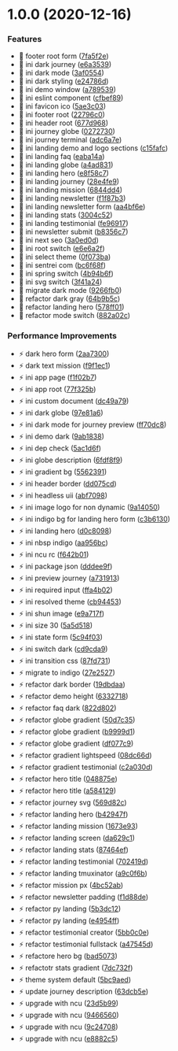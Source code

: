 # 1.0.0 (2020-12-16)

### Features

- 🎸 footer root form ([7fa5f2e](https://github.com/sentrei/sentrei.com/commit/7fa5f2e57aabe79c02469f7ef94c370a7b07ccf6))
- 🎸 ini dark journey ([e6a3539](https://github.com/sentrei/sentrei.com/commit/e6a35394ddfa535545206eb8d8355fca05d471a4))
- 🎸 ini dark mode ([3af0554](https://github.com/sentrei/sentrei.com/commit/3af05545c7702dfbb597e6d4bcce5ae2a44c42a0))
- 🎸 ini dark styling ([e24786d](https://github.com/sentrei/sentrei.com/commit/e24786dfaab59662fa7d6eaf6752b60ad5509b6e))
- 🎸 ini demo window ([a789539](https://github.com/sentrei/sentrei.com/commit/a789539dc87d8a7367702249887680f0910dc33b))
- 🎸 ini eslint component ([cfbef89](https://github.com/sentrei/sentrei.com/commit/cfbef899fbe6e2dd93785bfee4d609796d5adc28))
- 🎸 ini favicon ico ([5ae3c03](https://github.com/sentrei/sentrei.com/commit/5ae3c03f66cada109b426f040bdd8d05cb3f3279))
- 🎸 ini footer root ([22796c0](https://github.com/sentrei/sentrei.com/commit/22796c022e1b88b88f2966639e8b9fb5b68e695b))
- 🎸 ini header root ([677d968](https://github.com/sentrei/sentrei.com/commit/677d968c3b77882c18889c3f642aa47ae2db35c0))
- 🎸 ini journey globe ([0272730](https://github.com/sentrei/sentrei.com/commit/0272730d1f5c40ef938fb13492647c35de167c38))
- 🎸 ini journey terminal ([adc6a7e](https://github.com/sentrei/sentrei.com/commit/adc6a7e1e7e45e875bd920f50a6971411c755bc6))
- 🎸 ini landing demo and logo sections ([c15fafc](https://github.com/sentrei/sentrei.com/commit/c15fafc31cdc06a21f170620e2f50533038d8f03))
- 🎸 ini landing faq ([eaba14a](https://github.com/sentrei/sentrei.com/commit/eaba14afc16047594b0f5feae415d81a0b60f0e2))
- 🎸 ini landing globe ([a4ad831](https://github.com/sentrei/sentrei.com/commit/a4ad831f377d2188a2dd44847f20c2c79bb9d797))
- 🎸 ini landing hero ([e8f58c7](https://github.com/sentrei/sentrei.com/commit/e8f58c717229b6c7b4412c99a50fa4bcbbc8b626))
- 🎸 ini landing journey ([28e4fe9](https://github.com/sentrei/sentrei.com/commit/28e4fe9ffb50cd1b37443f4dd7b531181d1414b5))
- 🎸 ini landing mission ([6844dd4](https://github.com/sentrei/sentrei.com/commit/6844dd454a91d1a13282348b783dda5d8de28040))
- 🎸 ini landing newsletter ([f1f87b3](https://github.com/sentrei/sentrei.com/commit/f1f87b365ba494b92de6073f47f49874475d7ab4))
- 🎸 ini landing newsletter form ([aa4bf6e](https://github.com/sentrei/sentrei.com/commit/aa4bf6ed4882f4a6317fd9c63175e7d66d298257))
- 🎸 ini landing stats ([3004c52](https://github.com/sentrei/sentrei.com/commit/3004c52fb2df7628f40e0c70bc5f55791b17e91a))
- 🎸 ini landing testimonial ([fe96917](https://github.com/sentrei/sentrei.com/commit/fe969170b6afb7f996aa3ea607e05f75ef02a693))
- 🎸 ini newsletter submit ([b8356c7](https://github.com/sentrei/sentrei.com/commit/b8356c770ffb369f169a0ae05a168c10fb2c8971))
- 🎸 ini next seo ([3a0ed0d](https://github.com/sentrei/sentrei.com/commit/3a0ed0dac0d3ccf405df5570aed4b82547f819fc))
- 🎸 ini root switch ([e6e6a2f](https://github.com/sentrei/sentrei.com/commit/e6e6a2f1665ccee2667e4645cc56a550386a032f))
- 🎸 ini select theme ([0f073ba](https://github.com/sentrei/sentrei.com/commit/0f073bad91638a558a547ff54db5d13fd1b8a32e))
- 🎸 ini sentrei com ([bc6f68f](https://github.com/sentrei/sentrei.com/commit/bc6f68fda78d833c6e8f9acae0bf2b2498315cde))
- 🎸 ini spring switch ([4b94b6f](https://github.com/sentrei/sentrei.com/commit/4b94b6fe1c15452e03695980a8f199b7e843cb8d))
- 🎸 ini svg switch ([3f41a24](https://github.com/sentrei/sentrei.com/commit/3f41a24a92c3b836716553e6ec78c62086982065))
- 🎸 migrate dark mode ([9266fb0](https://github.com/sentrei/sentrei.com/commit/9266fb09e52afd008c2994c3ac47439aa93c2bbd))
- 🎸 refactor dark gray ([64b9b5c](https://github.com/sentrei/sentrei.com/commit/64b9b5c88de326ece20299c74073d1735f279c63))
- 🎸 refactor landing hero ([578ff01](https://github.com/sentrei/sentrei.com/commit/578ff019d01e5730436bad8f2273e5f9747a7a48))
- 🎸 refactor mode switch ([882a02c](https://github.com/sentrei/sentrei.com/commit/882a02c2df15f1b1884833331724ab619ab779de))

### Performance Improvements

- ⚡️ dark hero form ([2aa7300](https://github.com/sentrei/sentrei.com/commit/2aa7300aad88ba900895c974c8ac27103ca74274))
- ⚡️ dark text mission ([f9f1ec1](https://github.com/sentrei/sentrei.com/commit/f9f1ec1a64151935a34522566c3ce04a018af7f4))
- ⚡️ ini app page ([f1f02b7](https://github.com/sentrei/sentrei.com/commit/f1f02b7c78343cbb8516a8542e1b7174b1c05ccd))
- ⚡️ ini app root ([77f325b](https://github.com/sentrei/sentrei.com/commit/77f325b5ac4d9363ddc6aa1f528f0cf35cbe2f1e))
- ⚡️ ini custom document ([dc49a79](https://github.com/sentrei/sentrei.com/commit/dc49a793c256a6f9fe60d28e360c07976b0df3f6))
- ⚡️ ini dark globe ([97e81a6](https://github.com/sentrei/sentrei.com/commit/97e81a627819865a78709bc7ec0c960bd92093f9))
- ⚡️ ini dark mode for journey preview ([ff70dc8](https://github.com/sentrei/sentrei.com/commit/ff70dc89affe66169e0b1be0d237c093d3150a0f))
- ⚡️ ini demo dark ([9ab1838](https://github.com/sentrei/sentrei.com/commit/9ab18389091e6aa6b2ea626adc76b62f93d6998b))
- ⚡️ ini dep check ([5ac1d6f](https://github.com/sentrei/sentrei.com/commit/5ac1d6f46fe427e0e518e7a7a2cfb55cf6244a0b))
- ⚡️ ini globe description ([6fdf8f9](https://github.com/sentrei/sentrei.com/commit/6fdf8f92c8530a05b6ffc9ea85e8f2cf921ba0b1))
- ⚡️ ini gradient bg ([5562391](https://github.com/sentrei/sentrei.com/commit/55623915e1cc0bea8e3e690f5cf0db153f2a754d))
- ⚡️ ini header border ([dd075cd](https://github.com/sentrei/sentrei.com/commit/dd075cdb38194a201e24727d4ca1b58943fde6c3))
- ⚡️ ini headless uii ([abf7098](https://github.com/sentrei/sentrei.com/commit/abf70989f62eba1487e61a8f7686c92090d53add))
- ⚡️ ini image logo for non dynamic ([9a14050](https://github.com/sentrei/sentrei.com/commit/9a1405063218a2a8fd6675b99f360a9880819f9b))
- ⚡️ ini indigo bg for landing hero form ([c3b6130](https://github.com/sentrei/sentrei.com/commit/c3b6130cb1870b1a855ddc1d8efedc34e5dc8f3e))
- ⚡️ ini landing hero ([d0c8098](https://github.com/sentrei/sentrei.com/commit/d0c8098306479cbc6db9dd15f632eca211a479a5))
- ⚡️ ini nbsp indigo ([aa956bc](https://github.com/sentrei/sentrei.com/commit/aa956bc90c6cb99818d04d32603d5053244b286f))
- ⚡️ ini ncu rc ([f642b01](https://github.com/sentrei/sentrei.com/commit/f642b0117115c7bdb33b0755a3000e6b3a21ba68))
- ⚡️ ini package json ([dddee9f](https://github.com/sentrei/sentrei.com/commit/dddee9fb81d674cf5e873089e51bad47e043dd76))
- ⚡️ ini preview journey ([a731913](https://github.com/sentrei/sentrei.com/commit/a73191317047db2dc626e58cb7c400f50c34589b))
- ⚡️ ini required input ([ffa4b02](https://github.com/sentrei/sentrei.com/commit/ffa4b027c997e0e5b79e15819ac92608b3937771))
- ⚡️ ini resolved theme ([cb94453](https://github.com/sentrei/sentrei.com/commit/cb9445301ec3614e657479219d483555a4b7ad71))
- ⚡️ ini shun image ([e9a717f](https://github.com/sentrei/sentrei.com/commit/e9a717fe256ccc78bdc41808e00921193964d9e6))
- ⚡️ ini size 30 ([5a5d518](https://github.com/sentrei/sentrei.com/commit/5a5d5188c4156aa2d8200d0d2675c8f142496d36))
- ⚡️ ini state form ([5c94f03](https://github.com/sentrei/sentrei.com/commit/5c94f03aae8cb500e3be16ba004984f5943fc688))
- ⚡️ ini switch dark ([cd9cda9](https://github.com/sentrei/sentrei.com/commit/cd9cda9751412561affa0a812b19c466af210587))
- ⚡️ ini transition css ([87fd731](https://github.com/sentrei/sentrei.com/commit/87fd7317a8d6462650b56339bdd375f169b9a453))
- ⚡️ migrate to indigo ([27e2527](https://github.com/sentrei/sentrei.com/commit/27e2527ffc583fa2ebc6ac4c168beee245e3900e))
- ⚡️ refactor dark border ([19dbdaa](https://github.com/sentrei/sentrei.com/commit/19dbdaac6ff5205f7a1d6a1ae7bc7c9e207b3f34))
- ⚡️ refactor demo height ([6332718](https://github.com/sentrei/sentrei.com/commit/633271888c8f3339f1dce78bfcae3c450c632408))
- ⚡️ refactor faq dark ([822d802](https://github.com/sentrei/sentrei.com/commit/822d802ad3d2b043f63dd547d2b4f98e645333d7))
- ⚡️ refactor globe gradient ([50d7c35](https://github.com/sentrei/sentrei.com/commit/50d7c35e6221960fef3f3fa03d345a7176aa9303))
- ⚡️ refactor globe gradient ([b9999d1](https://github.com/sentrei/sentrei.com/commit/b9999d11810114fc814417c34fed7fd5568219d8))
- ⚡️ refactor globe gradient ([df077c9](https://github.com/sentrei/sentrei.com/commit/df077c94c686a6e92ef8c784b83ecd3c13310832))
- ⚡️ refactor gradient lightspeed ([08dc66d](https://github.com/sentrei/sentrei.com/commit/08dc66da6504f19a52fd73520f409a1b933bd02e))
- ⚡️ refactor gradient testimonial ([c2a030d](https://github.com/sentrei/sentrei.com/commit/c2a030d2fe506452a3373977013415f2f7dbec73))
- ⚡️ refactor hero title ([048875e](https://github.com/sentrei/sentrei.com/commit/048875e9afadcd102d31daef930ab7f0869b9269))
- ⚡️ refactor hero title ([a584129](https://github.com/sentrei/sentrei.com/commit/a584129850f5e1fe02b6636147134ee1f454eb9c))
- ⚡️ refactor journey svg ([569d82c](https://github.com/sentrei/sentrei.com/commit/569d82cfdb18cc5504d87cadc00b833ad0cfd52c))
- ⚡️ refactor landing hero ([b42947f](https://github.com/sentrei/sentrei.com/commit/b42947ff60e224bde932776a23e4478c33ec395a))
- ⚡️ refactor landing mission ([1673e93](https://github.com/sentrei/sentrei.com/commit/1673e93d6e974ec03298d04995989749b8d393e8))
- ⚡️ refactor landing screen ([da629c1](https://github.com/sentrei/sentrei.com/commit/da629c1b85198524102b1bc1251fc1496c2e4e3a))
- ⚡️ refactor landing stats ([87464ef](https://github.com/sentrei/sentrei.com/commit/87464efacbe00772eb59f030accedf58e1cc1063))
- ⚡️ refactor landing testimonial ([702419d](https://github.com/sentrei/sentrei.com/commit/702419db3d4356fac8197262447b6b4762162aaf))
- ⚡️ refactor landing tmuxinator ([a9c0f6b](https://github.com/sentrei/sentrei.com/commit/a9c0f6b3f1479c6ee248db8d9f87b59cdc905080))
- ⚡️ refactor mission px ([4bc52ab](https://github.com/sentrei/sentrei.com/commit/4bc52ab051c9ba79f3e7edae1220527a3c88b9ef))
- ⚡️ refactor newsletter padding ([f1d88de](https://github.com/sentrei/sentrei.com/commit/f1d88de6b6370b09cdde584ff9827b48d6b309ad))
- ⚡️ refactor py landing ([5b3dc12](https://github.com/sentrei/sentrei.com/commit/5b3dc1283367699e82a7f67e0a51b333b1a940e9))
- ⚡️ refactor py landing ([e4954ff](https://github.com/sentrei/sentrei.com/commit/e4954ffd53a79b5510145db1a962eeef0999fb3d))
- ⚡️ refactor testimonial creator ([5bb0c0e](https://github.com/sentrei/sentrei.com/commit/5bb0c0e51997efbf5f650b46735241e16d418efb))
- ⚡️ refactor testimonial fullstack ([a47545d](https://github.com/sentrei/sentrei.com/commit/a47545da68ac14315c0058a64c99cc8f2ebc71b7))
- ⚡️ refactore hero bg ([bad5073](https://github.com/sentrei/sentrei.com/commit/bad5073e337ff16565834fbe4f2157b4ed5cc3a7))
- ⚡️ refactotr stats gradient ([7dc732f](https://github.com/sentrei/sentrei.com/commit/7dc732fdc0a9ddf32ca89f9be6a955d5fde5b33c))
- ⚡️ theme system default ([5bc9aed](https://github.com/sentrei/sentrei.com/commit/5bc9aed5ec2f05361fd2bee2125a538b7c1189ea))
- ⚡️ update journey description ([63dcb5e](https://github.com/sentrei/sentrei.com/commit/63dcb5e44d3dd07142f887d24c594ed3afdbf343))
- ⚡️ upgrade with ncu ([23d5b99](https://github.com/sentrei/sentrei.com/commit/23d5b99fe9c07d1f3b491f8a47d3862fb31ea27b))
- ⚡️ upgrade with ncu ([9466560](https://github.com/sentrei/sentrei.com/commit/946656085d8938b34881c06a686bd4c07f3a35e8))
- ⚡️ upgrade with ncu ([9c24708](https://github.com/sentrei/sentrei.com/commit/9c2470837e669e08f4a04046181eb96975ff7f0a))
- ⚡️ upgrade with ncu ([e8882c5](https://github.com/sentrei/sentrei.com/commit/e8882c5a68db11c52e4fee6d03d7b2a86b35a516))
